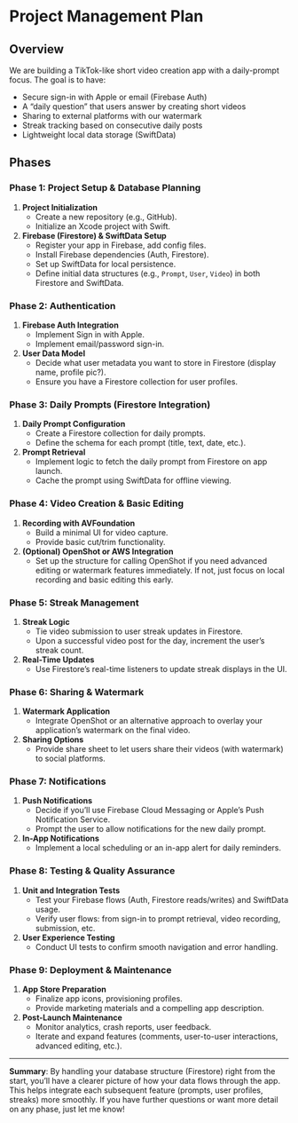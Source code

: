 
# Project Management Plan

## Overview

We are building a TikTok-like short video creation app with a daily-prompt focus. The goal is to have:
- Secure sign-in with Apple or email (Firebase Auth)  
- A “daily question” that users answer by creating short videos  
- Sharing to external platforms with our watermark  
- Streak tracking based on consecutive daily posts  
- Lightweight local data storage (SwiftData)

## Phases

### Phase 1: Project Setup & Database Planning
1. **Project Initialization**  
    - Create a new repository (e.g., GitHub).  
    - Initialize an Xcode project with Swift.
2. **Firebase (Firestore) & SwiftData Setup**  
    - Register your app in Firebase, add config files.  
    - Install Firebase dependencies (Auth, Firestore).  
    - Set up SwiftData for local persistence.  
    - Define initial data structures (e.g., `Prompt`, `User`, `Video`) in both Firestore and SwiftData.

### Phase 2: Authentication
1. **Firebase Auth Integration**  
    - Implement Sign in with Apple.  
    - Implement email/password sign-in.  
2. **User Data Model**  
    - Decide what user metadata you want to store in Firestore (display name, profile pic?).
    - Ensure you have a Firestore collection for user profiles.

### Phase 3: Daily Prompts (Firestore Integration)
1. **Daily Prompt Configuration**  
    - Create a Firestore collection for daily prompts.  
    - Define the schema for each prompt (title, text, date, etc.).  
2. **Prompt Retrieval**  
    - Implement logic to fetch the daily prompt from Firestore on app launch.  
    - Cache the prompt using SwiftData for offline viewing.

### Phase 4: Video Creation & Basic Editing
1. **Recording with AVFoundation**  
    - Build a minimal UI for video capture.  
    - Provide basic cut/trim functionality.  
2. **(Optional) OpenShot or AWS Integration**  
    - Set up the structure for calling OpenShot if you need advanced editing or watermark features immediately. If not, just focus on local recording and basic editing this early.

### Phase 5: Streak Management
1. **Streak Logic**  
    - Tie video submission to user streak updates in Firestore.  
    - Upon a successful video post for the day, increment the user’s streak count.  
2. **Real-Time Updates**  
    - Use Firestore’s real-time listeners to update streak displays in the UI.

### Phase 6: Sharing & Watermark
1. **Watermark Application**  
    - Integrate OpenShot or an alternative approach to overlay your application’s watermark on the final video.  
2. **Sharing Options**  
    - Provide share sheet to let users share their videos (with watermark) to social platforms.

### Phase 7: Notifications
1. **Push Notifications**  
    - Decide if you’ll use Firebase Cloud Messaging or Apple’s Push Notification Service.  
    - Prompt the user to allow notifications for the new daily prompt.  
2. **In-App Notifications**  
    - Implement a local scheduling or an in-app alert for daily reminders.

### Phase 8: Testing & Quality Assurance
1. **Unit and Integration Tests**  
    - Test your Firebase flows (Auth, Firestore reads/writes) and SwiftData usage.  
    - Verify user flows: from sign-in to prompt retrieval, video recording, submission, etc.
2. **User Experience Testing**  
    - Conduct UI tests to confirm smooth navigation and error handling.

### Phase 9: Deployment & Maintenance
1. **App Store Preparation**  
    - Finalize app icons, provisioning profiles.  
    - Provide marketing materials and a compelling app description.  
2. **Post-Launch Maintenance**  
    - Monitor analytics, crash reports, user feedback.  
    - Iterate and expand features (comments, user-to-user interactions, advanced editing, etc.).

---

**Summary**: By handling your database structure (Firestore) right from the start, you’ll have a clearer picture of how your data flows through the app. This helps integrate each subsequent feature (prompts, user profiles, streaks) more smoothly. If you have further questions or want more detail on any phase, just let me know!
